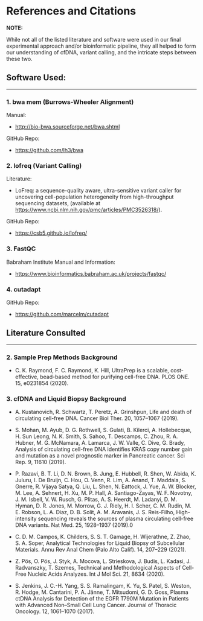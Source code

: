 # References and Citations

**NOTE:** 

While not all of the listed literature and software were used in our final experimental approach and/or bioinformatic pipeline, they all helped to form our understanding of cfDNA, variant calling, and the intricate steps between these two. 

## Software Used:
---
### 1. bwa mem (Burrows-Wheeler Alignment)

Manual:

- http://bio-bwa.sourceforge.net/bwa.shtml

GitHub Repo:

- https://github.com/lh3/bwa

### 2. lofreq (Variant Calling)

Literature:

- LoFreq: a sequence-quality aware, ultra-sensitive variant caller for uncovering cell-population heterogeneity from high-throughput sequencing datasets, (available at https://www.ncbi.nlm.nih.gov/pmc/articles/PMC3526318/).

GitHub Repo:

- https://csb5.github.io/lofreq/

### 3. FastQC

Babraham Institute Manual and Information:

- https://www.bioinformatics.babraham.ac.uk/projects/fastqc/

### 4. cutadapt

GitHub Repo: 

- https://github.com/marcelm/cutadapt

## Literature Consulted
---

### 2. Sample Prep Methods Background

- C. K. Raymond, F. C. Raymond, K. Hill, UltraPrep is a scalable, cost-effective, bead-based method for purifying cell-free DNA. PLOS ONE. 15, e0231854 (2020).

### 3. cfDNA and Liquid Biopsy Background

- A. Kustanovich, R. Schwartz, T. Peretz, A. Grinshpun, Life and death of circulating cell-free DNA. Cancer Biol Ther. 20, 1057–1067 (2019).

- S. Mohan, M. Ayub, D. G. Rothwell, S. Gulati, B. Kilerci, A. Hollebecque, H. Sun Leong, N. K. Smith, S. Sahoo, T. Descamps, C. Zhou, R. A. Hubner, M. G. McNamara, A. Lamarca, J. W. Valle, C. Dive, G. Brady, Analysis of circulating cell-free DNA identifies KRAS copy number gain and mutation as a novel prognostic marker in Pancreatic cancer. Sci Rep. 9, 11610 (2019).

- P. Razavi, B. T. Li, D. N. Brown, B. Jung, E. Hubbell, R. Shen, W. Abida, K. Juluru, I. De Bruijn, C. Hou, O. Venn, R. Lim, A. Anand, T. Maddala, S. Gnerre, R. Vijaya Satya, Q. Liu, L. Shen, N. Eattock, J. Yue, A. W. Blocker, M. Lee, A. Sehnert, H. Xu, M. P. Hall, A. Santiago-Zayas, W. F. Novotny, J. M. Isbell, V. W. Rusch, G. Plitas, A. S. Heerdt, M. Ladanyi, D. M. Hyman, D. R. Jones, M. Morrow, G. J. Riely, H. I. Scher, C. M. Rudin, M. E. Robson, L. A. Diaz, D. B. Solit, A. M. Aravanis, J. S. Reis-Filho, High-intensity sequencing reveals the sources of plasma circulating cell-free DNA variants. Nat Med. 25, 1928–1937 (2019).0

- C. D. M. Campos, K. Childers, S. S. T. Gamage, H. Wijerathne, Z. Zhao, S. A. Soper, Analytical Technologies for Liquid Biopsy of Subcellular Materials. Annu Rev Anal Chem (Palo Alto Calif). 14, 207–229 (2021).

- Z. Pös, O. Pös, J. Styk, A. Mocova, L. Strieskova, J. Budis, L. Kadasi, J. Radvanszky, T. Szemes, Technical and Methodological Aspects of Cell-Free Nucleic Acids Analyzes. Int J Mol Sci. 21, 8634 (2020).

- S. Jenkins, J. C.-H. Yang, S. S. Ramalingam, K. Yu, S. Patel, S. Weston, R. Hodge, M. Cantarini, P. A. Jänne, T. Mitsudomi, G. D. Goss, Plasma ctDNA Analysis for Detection of the EGFR T790M Mutation in Patients with Advanced Non–Small Cell Lung Cancer. Journal of Thoracic Oncology. 12, 1061–1070 (2017).


